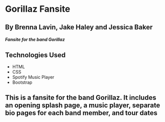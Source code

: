 # Gorillaz Fansite

## By Brenna Lavin, Jake Haley and Jessica Baker

##### Fansite for the band Gorillaz

## Technologies Used

* HTML
* CSS
* Spotify Music Player
* Bootstrap

## This is a fansite for the band Gorillaz. It includes an opening splash page, a music player, separate bio pages for each band member, and tour dates
